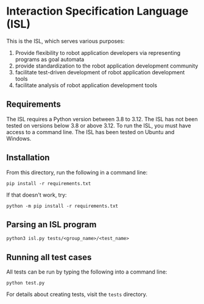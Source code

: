 # Interaction Specification Language (ISL)

This is the ISL, which serves various purposes:

1. Provide flexibility to robot application developers via representing programs as goal automata
2. provide standardization to the robot application development community
3. facilitate test-driven development of robot application development tools
4. facilitate analysis of robot application development tools

## Requirements

The ISL requires a Python version between 3.8 to 3.12.
The ISL has not been tested on versions below 3.8 or above 3.12.
To run the ISL, you must have access to a command line.
The ISL has been tested on Ubuntu and Windows.

## Installation

From this directory, run the following in a command line:

```
pip install -r requirements.txt
```

If that doesn't work, try:

```
python -m pip install -r requirements.txt
```

## Parsing an ISL program

```
python3 isl.py tests/<group_name>/<test_name>
```

## Running all test cases

All tests can be run by typing the following into a command line:

```
python test.py
```

For details about creating tests, visit the `tests` directory.